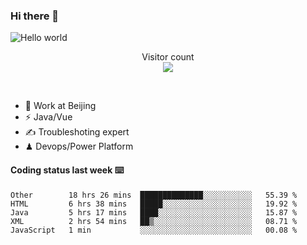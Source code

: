 ### Hi there 👋

<img src="https://raw.githubusercontent.com/sagar-viradiya/sagar-viradiya/master/resources/banner.png" alt="Hello world">
<p align="center"> 
  Visitor count<br/>
  <img src="https://profile-counter.glitch.me/youszoe/count.svg" />
</p>
<br/>

- 🍻 Work at Beijing 
- ⚡  Java/Vue
- ✍️  Troubleshoting expert
- ♟  Devops/Power Platform 

#### Coding status last week ⌨️

<!--START_SECTION:waka-->
```text
Other        18 hrs 26 mins  ██████████████░░░░░░░░░░░   55.39 % 
HTML         6 hrs 38 mins   █████░░░░░░░░░░░░░░░░░░░░   19.92 % 
Java         5 hrs 17 mins   ████░░░░░░░░░░░░░░░░░░░░░   15.87 % 
XML          2 hrs 54 mins   ██▒░░░░░░░░░░░░░░░░░░░░░░   08.71 % 
JavaScript   1 min           ░░░░░░░░░░░░░░░░░░░░░░░░░   00.08 % 
```
<!--END_SECTION:waka-->

<br/>
<center><img src="http://ghchart.rshah.org/409ba5/yousazoe" alt="" /></center>


